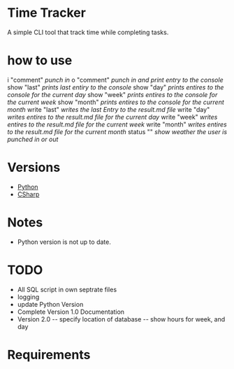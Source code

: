 # Time Tracker
A simple CLI tool that track time while completing tasks. 

# how to use
i "comment"      *punch in*
o "comment"      *punch in and print entry to the console*
show "last"      *prints last entiry to the console*
show "day"       *prints entires to the console for the current day*
show "week"      *prints entires to the console for the current week*
show "month"     *prints entires to the console for the current month*
write "last"      *writes the last Entry to the result.md file*
write "day"      *writes entires to the result.md file for the current day*
write "week"     *writes entires to the result.md file for the current week*
write "month"    *writes entires to the result.md file for the current month*
status ""        *show weather the user is punched in or out*

# Versions
- [Python](/Python/index.md)
- [CSharp](/CSharp/index.md)

# Notes
- Python version is not up to date. 

# TODO
- All SQL script in own septrate files
- logging
- update Python Version
- Complete Version 1.0 Documentation
- Version 2.0
-- specify location of database
-- show hours for week, and day

# Requirements
